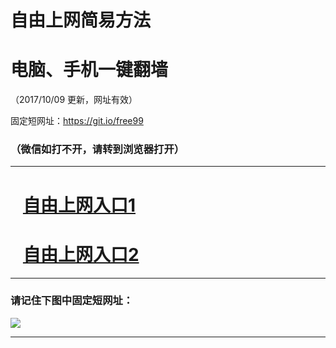 ﻿# 自由上网简易方法

# 电脑、手机一键翻墙

（2017/10/09 更新，网址有效）

固定短网址：https://git.io/free99

### （微信如打不开，请转到浏览器打开）


***





# &nbsp;&nbsp; <a href="http://ft3270019075.fwq-tz-1001.info/fwqtz01.html?t=100900129485 " target="_blank">自由上网入口1</a>
# &nbsp;&nbsp; <a href="http://ft1922415985.fwq-tz-1002.info/fwqtz02.html?t=10090015746 " target="_blank">自由上网入口2</a>
***

### 请记住下图中固定短网址：

<img src="https://s3-us-west-2.amazonaws.com/fwq-1001/yjfq-20170905okok.png" /> 


***

